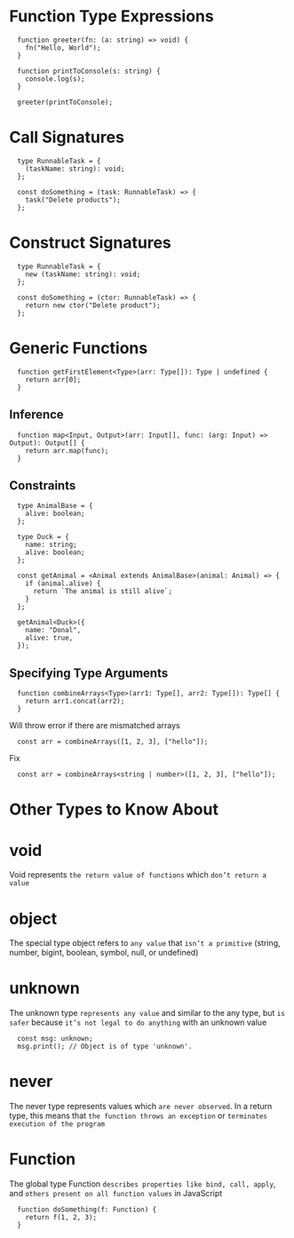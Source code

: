 # Function Type Expressions

```
  function greeter(fn: (a: string) => void) {
    fn("Hello, World");
  }

  function printToConsole(s: string) {
    console.log(s);
  }

  greeter(printToConsole);
```

# Call Signatures

```
  type RunnableTask = {
    (taskName: string): void;
  };

  const doSomething = (task: RunnableTask) => {
    task("Delete products");
  };
```

# Construct Signatures

```
  type RunnableTask = {
    new (taskName: string): void;
  };

  const doSomething = (ctor: RunnableTask) => {
    return new ctor("Delete product");
  };
```

# Generic Functions

```
  function getFirstElement<Type>(arr: Type[]): Type | undefined {
    return arr[0];
  }
```

## Inference

```
  function map<Input, Output>(arr: Input[], func: (arg: Input) => Output): Output[] {
    return arr.map(func);
  }
```

## Constraints

```
  type AnimalBase = {
    alive: boolean;
  };

  type Duck = {
    name: string;
    alive: boolean;
  };

  const getAnimal = <Animal extends AnimalBase>(animal: Animal) => {
    if (animal.alive) {
      return `The animal is still alive`;
    }
  };

  getAnimal<Duck>({
    name: "Donal",
    alive: true,
  });
```

## Specifying Type Arguments

```
  function combineArrays<Type>(arr1: Type[], arr2: Type[]): Type[] {
    return arr1.concat(arr2);
  }
```

Will throw error if there are mismatched arrays

```
  const arr = combineArrays([1, 2, 3], ["hello"]);
```

Fix

```
  const arr = combineArrays<string | number>([1, 2, 3], ["hello"]);
```

# Other Types to Know About

# void

Void represents `the return value of functions` which `don’t return a value`

# object

The special type object refers to `any value` that `isn’t a primitive` (string, number, bigint, boolean, symbol, null, or undefined)

# unknown

The unknown type `represents any value` and similar to the any type, but `is safer` because `it’s not legal to do anything` with an unknown value

```
  const msg: unknown;
  msg.print(); // Object is of type 'unknown'.
```

# never

The never type represents values which `are never observed`. In a return type, this means that `the function throws an exception` or `terminates execution of the program`

# Function

The global type Function `describes properties like bind, call, apply`, and `others present on all function values` in JavaScript

```
  function doSomething(f: Function) {
    return f(1, 2, 3);
  }
```
